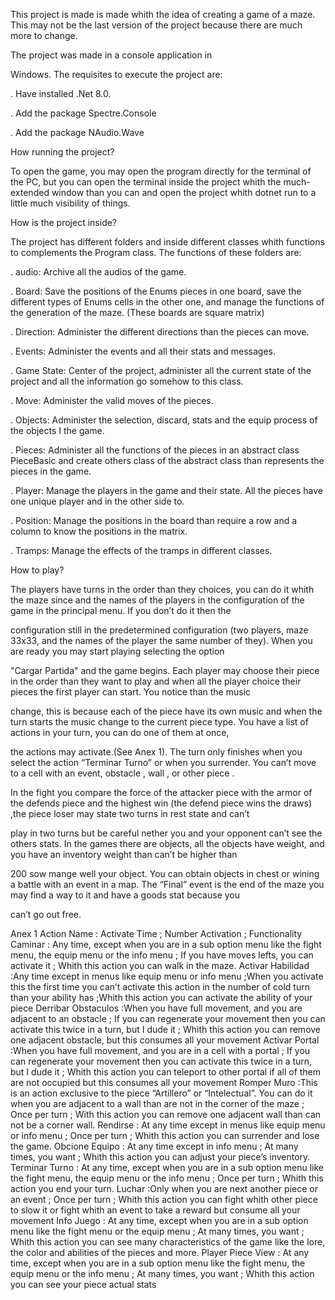 This project is made is made whith the idea of creating a game of a maze. This may not be the last version of the project because there are much more to change. 

The project was made in a console application in 

Windows. The requisites to execute the project are:

. Have installed .Net 8.0.

. Add the package Spectre.Console 

. Add the package NAudio.Wave

How running the project?

To open the game, you may open the program directly for the terminal of the PC, but you can open the terminal inside the project whith the much-extended window than you can and open the project whith dotnet 
run to a little much visibility of things.

 How is the project inside?
 
The project has different folders and inside different classes whith functions to complements the Program class. The functions of these folders are:

. audio: Archive all the audios of the game.

. Board: Save the positions of the Enums pieces in one board, save the different types of Enums cells in the other one, and manage the functions of the generation of the maze. (These boards are square matrix) 

. Direction: Administer the different directions than the pieces can move.

. Events: Administer the events and all their stats and messages.

. Game State: Center of the project, administer all the current state of the project and all the information go somehow to this class.

. Move: Administer the valid moves of the pieces.

. Objects: Administer the selection, discard, stats and the equip process of the objects I the game.

. Pieces: Administer all the functions of the pieces in an abstract class PieceBasic and create others class of the abstract class than represents the pieces in the game.

. Player: Manage the players in the game and their state. All the pieces have one unique player and in the other side to.

. Position: Manage the positions in the board than require a row and a column to know the positions in the matrix.

. Tramps: Manage the effects of the tramps in different classes.

 How to play?

 The players have turns in the order than they choices, you can do it whith the maze since and the names of the players in the configuration of the game in the principal menu. If you don’t do it then the

 configuration still in the predetermined configuration (two players, maze 33x33, and the names of the player the same number of they). When you are ready you may start playing selecting the option 

 "Cargar Partida" and the game begins. Each player may choose their piece in the order than they want to play and when all the player choice their pieces the first player can start. You notice than the music

 change, this is because each of the piece have its own music and when the turn starts the music change to the current piece type. You have a list of actions in your turn, you can do one of them at once, 

 the actions may activate.(See Anex 1). The turn only finishes when you select the action “Terminar Turno” or when you surrender. You can’t move to a cell with an event, obstacle , wall , or other piece .

 In the fight you compare the force of the attacker piece with the armor of the defends piece and the highest win (the defend piece wins the draws) ,the piece loser may state two turns in rest state and can’t
 
 play in two turns but be careful nether you and your opponent can’t see the others stats. In the games there are objects, all the objects have weight, and you have an inventory weight than can’t be higher than 

 200 sow mange well your object. You can obtain objects in chest or wining a battle with an event in a map. The “Final” event is the end of the maze you may find a way to it and have a goods stat because you 

 can’t go out free. 

 
Anex 1
Action Name	: Activate Time	; Number Activation	; Functionality
Caminar : Any time, except when you are in a sub option menu like the fight menu, the equip menu or the info menu	; If you have moves lefts, you can activate it ; Whith this action you can walk in the maze.
Activar Habilidad	:Any time except in menus like equip menu or info menu	;When you activate this the first time you can’t activate this action in the number of cold turn than your ability has	;Whith this action
you can activate the ability of your piece
Derribar Obstaculos :When you have full movement, and you are adjacent to an obstacle ;	If you can regenerate your movement then you can activate this twice in a turn, but I dude it ;	Whith this action you can 
remove one adjacent obstacle, but this consumes all your movement
Activar Portal :When you have full movement, and you are in a cell with a portal	; If you can regenerate your movement then you can activate this twice in a turn, but I dude it ;	Whith this action you can
teleport to other portal if all of them are not occupied but this consumes all your movement
Romper Muro :This is an action exclusive to the piece “Artillero” or “Intelectual”. You can do it when you are adjacent to a wall than are not in the corner of the maze ;	Once per turn ;	With this action you can
remove one adjacent wall than can not be a corner wall.
Rendirse :	At any time except in menus like equip menu or info menu	; Once per turn	; Whith this action you can surrender and lose the game.
Obcione Equipo : At any time except in info menu	; At many times, you want ;	Whith this action you can adjust your piece’s inventory.
Terminar Turno : At any time, except when you are in a sub option menu like the fight menu, the equip menu or the info menu	; Once per turn ; Whith this action you end your turn.
Luchar :Only when you are next another piece or an event	; Once per turn	; Whith this action you can fight whith other piece to slow it or fight whith an event to take a reward but consume all your movement 
Info Juego : At any time, except when you are in a sub option menu like the fight menu or the equip menu ; At many times, you want	; Whith this action you can see many characteristics of the game like the lore,
the color and abilities of the pieces and more.
Player Piece View	: At any time, except when you are in a sub option menu like the fight menu, the equip menu or the info menu	; At many times, you want	; Whith this action you can see your piece actual stats

